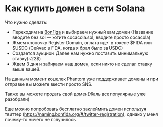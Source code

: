 # Как купить домен в сети Solana
Что нужно сделать:
- Переходим на [BonFiga](https://naming.bonfida.org/#/auctions) и выбираем нужный вам домен
(Название вводите без sol — хотите cocacola.sol, вводите просто cocacola)
- Жмем кнопочку Register Domain, оплата идет в токене $FIDA или $USDC
(Сейчас в FIDA, когда я брал было за USDC) 
- Создается аукцион. Далее нам нужно поставить минимальную ставку(~22$)
- Ждем 3 дня и забираем наш домен, если никто не сделал ставку выше вашей.

На данным момент кошелек Phantom уже поддерживает домены и при отправке вы можете ввести просто SNS.

Также вы можете продать свой домен(Жаль все популярные уже разобрали)

Еще можно попробовать бесплатно заклеймить домен используя твиттер (https://naming.bonfida.org/#/twitter-registration), однако у меня почему-то ничего не получилось